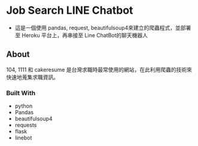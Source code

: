 # Job Search LINE Chatbot

* 這是一個使用 pandas, request, beautifulsoup4來建立的爬蟲程式，並部署至 Heroku 平台上，再串接至 Line ChatBot的聊天機器人

## About
104, 1111 和 cakeresume 是台灣求職時最常使用的網站，在此利用爬蟲的技術來快速地蒐集求職資訊。

### Built With
* python
* Pandas
* beautifulsoup4
* requests
* flask
* linebot
